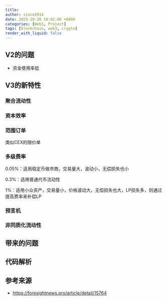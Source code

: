 ```yaml
---
title: 
author: since2014
date: 2023-10-28 18:02:00 +0800
categories: [Web3, Project]
tags: [blockchain, web3, crypto]
render_with_liquid: false
---
```


## V2的问题

+ 资金使用率低


## V3的新特性

### 聚合流动性

### 资本效率

### 范围订单

类似CEX的限价单

### 多级费率

0.05%：适用稳定币做市商，交易量大，波动小，无偿损失也小

0.3%：适用普通代币流动性

1%：适用小众资产，交易量小，价格波动大，无偿损失也大，LP损失多，则通过提高费率来补偿LP

### 预言机




### 非同质化流动性




## 带来的问题

## 代码解析

## 参考来源

+ https://foresightnews.pro/article/detail/15764

